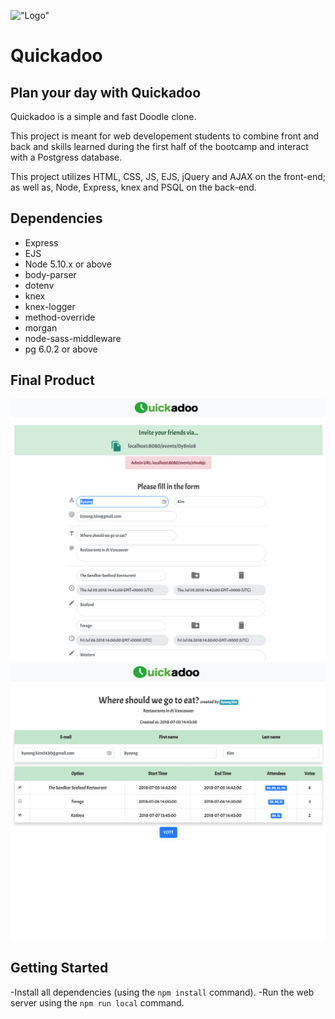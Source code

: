 !["Logo"](https://github.com/byeong0430/quickadoo/blob/master/docs/logo.png?raw=true)
# Quickadoo
## Plan your day with Quickadoo

Quickadoo is a simple and fast Doodle clone.

This project is meant for web developement students to combine front and back and skills learned during the first half of the bootcamp and interact with a Postgress database.

This project utilizes HTML, CSS, JS, EJS, jQuery and AJAX on the front-end; as well as, Node, Express, knex and PSQL on the back-end.


## Dependencies

- Express
- EJS
- Node 5.10.x or above
- body-parser
- dotenv
- knex
- knex-logger
- method-override
- morgan
- node-sass-middleware
- pg 6.0.2 or above

## Final Product
!["Create Event Page"](https://github.com/byeong0430/quickadoo/blob/master/docs/Event%20Form.png?raw=true)
!["Poll Page wtih Votes"](https://github.com/byeong0430/quickadoo/blob/master/docs/Poll%20Page%20with%20Votes.png?raw=true)
<!-- !["Thanks for Voting!"]() -->

## Getting Started

-Install all dependencies (using the `npm install` command).
-Run the web server using the `npm run local` command.